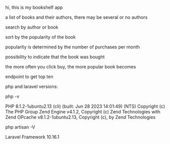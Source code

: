 hi, this is my bookshelf app

a list of books and their authors, there may be several or no authors

search by author or book

sort by the popularity of the book 

popularity is determined by the number of purchases per month

possibility to indicate that the book was bought 

the more often you click buy, the more popular book becomes

endpoint to get top ten 



php and laravel versions:

php -v

PHP 8.1.2-1ubuntu2.13 (cli) (built: Jun 28 2023 14:01:49) (NTS)
Copyright (c) The PHP Group
Zend Engine v4.1.2, Copyright (c) Zend Technologies
    with Zend OPcache v8.1.2-1ubuntu2.13, Copyright (c), by Zend Technologies

php artisan -V

Laravel Framework 10.16.1


